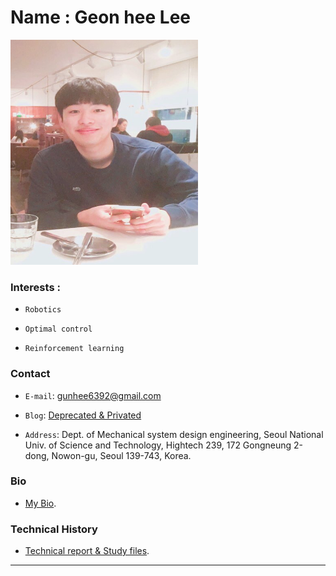
# Name : Geon hee Lee 

<img src="./images/profile2.png" width="300" height="360"  class="center">



### Interests : 
- `Robotics`

- `Optimal control`

- `Reinforcement learning`




### Contact

-  `E-mail`:   gunhee6392@gmail.com

-  `Blog`:     [Deprecated & Privated](https://blog.naver.com/rjsgml6392)

-  `Address`:  Dept. of Mechanical system design engineering, Seoul National Univ. of Science and Technology, Hightech 239, 172 Gongneung 2-dong, Nowon-gu, Seoul 139-743, Korea.





###  Bio

-  [My Bio](./profile.html).
 


 

###  Technical History

-  [Technical report & Study files](./technical_report.html).



---
